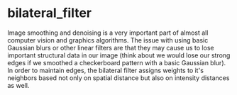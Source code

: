 # bilateral_filter

Image smoothing and denoising is a very important part of almost all computer vision and graphics algorithms. The issue with using basic Gaussian blurs or other linear filters are that they may cause us to lose important structural data in our image (think about we would lose our strong edges if we smoothed a checkerboard pattern with a basic Gaussian blur). In order to maintain edges, the bilateral filter assigns weights to it's neighbors based not only on spatial distance but also on intensity distances as well. 

